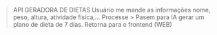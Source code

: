 

> API GERADORA DE DIETAS
> Usuário me mande as informações nome, peso, altura, atividade fisíca,...
>Processe > Pasem para IA gerar um plano de dieta de 7 dias.
>Retorna para o frontend (WEB)